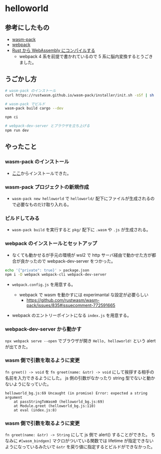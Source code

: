 # helloworld

## 参考にしたもの

- [wasm-pack](https://rustwasm.github.io/docs/wasm-pack/introduction.html)
- [webpack](https://webpack.js.org/)
- [Rust から WebAssembly にコンパイルする](https://developer.mozilla.org/ja/docs/WebAssembly/Rust_to_wasm)
  - webpack 4 系を前提で書かれているので 5 系に脳内変換するとうごきました。

## うごかし方

```bash
# wasm-pack のインストール
curl https://rustwasm.github.io/wasm-pack/installer/init.sh -sSf | sh

# wasm-pack でビルド
wasm-pack build cargo --dev

npm ci

# webpack-dev-server とブラウザを立ち上げる
npm run dev
```

## やったこと

### wasm-pack のインストール

- [ここ](https://rustwasm.github.io/wasm-pack/installer/)からインストールできた。

### wasm-pack プロジェクトの新規作成

- `wasm-pack new helloworld` で `helloworld/` 配下にファイルが生成されるので必要なものだけ取り入れる。

### ビルドしてみる

- `wasm-pack build` を実行すると `pkg/` 配下に `.wasm` や `.js` が生成される。

### webpack のインストールとセットアップ

- なくても動かせるが手元の環境が wsl2 で http サーバ経由で動かせた方が都合が良かったので webpack-dev-server をつかった。

```bash
echo '{"private": true}' > package.json
npm i -D webpack webpack-cli webpack-dev-server
```

- `webpack.config.js` を用意する。
  - webpack で wasm を動かすには experimantal な設定が必要らしい
    - https://github.com/rustwasm/wasm-pack/issues/835#issuecomment-772591665

- webpack のエントリーポイントになる `index.js` を用意する。

### webpack-dev-server から動かす

`npx webpack serve --open` でブラウザが開き `Hello, helloworld!` という alert が出てきた。

### wasm 側で引数を取るように変更

`fn greet() -> void` を `fn greet(name: &str) -> void` にして挨拶する相手の名前を入力できるようにした。
js 側の引数がなかったり string 型でないと動かないようになっていた。

```
helloworld_bg.js:69 Uncaught (in promise) Error: expected a string argument
    at passStringToWasm0 (helloworld_bg.js:69)
    at Module.greet (helloworld_bg.js:110)
    at eval (index.js:8)
```

### wasm 側で引数を取るように変更

`fn greet(name: &str) -> String` にして js 側で alert() することができた。
ちなみに `#[wasm_bindgen]` マクロがついている関数では lifetime が指定できないようになっているみたいで `&str` を戻り値に指定するとビルドができなかった。
